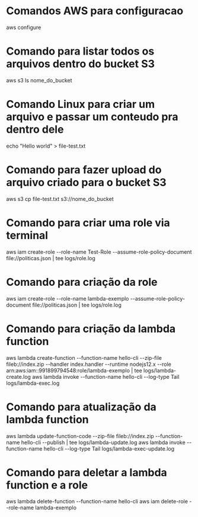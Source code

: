 # Comandos AWS para configuracao

aws configure

# Comando para listar todos os arquivos dentro do bucket S3

aws s3 ls nome_do_bucket

# Comando Linux para criar um arquivo e passar um conteudo pra dentro dele

echo "Hello world" > file-test.txt

# Comando para fazer upload do arquivo criado para o bucket S3

aws s3 cp file-test.txt s3://nome_do_bucket

# Comando para criar uma role via terminal

aws iam create-role --role-name Test-Role --assume-role-policy-document file://politicas.json | tee logs/role.log

# Comando para criação da role

aws iam create-role --role-name lambda-exemplo --assume-role-policy-document file://politicas.json | tee logs/role.log

# Comando para criação da lambda function

aws lambda create-function --function-name hello-cli --zip-file fileb://index.zip --handler index.handler --runtime nodejs12.x --role arn:aws:iam::991899794548:role/lambda-exemplo | tee logs/lambda-create.log
aws lambda invoke --function-name hello-cli --log-type Tail logs/lambda-exec.log

# Comando para atualização da lambda function

aws lambda update-function-code --zip-file fileb://index.zip --function-name hello-cli --publish | tee logs/lambda-update.log
aws lambda invoke --function-name hello-cli --log-type Tail logs/lambda-exec-update.log

# Comando para deletar a lambda function e a role

aws lambda delete-function --function-name hello-cli
aws iam delete-role --role-name lambda-exemplo
